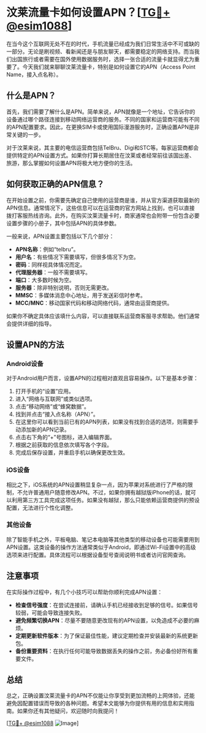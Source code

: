 # 汶莱流量卡如何设置APN？[[TG💪+ @esim1088](https://t.me/s/esim1088)]

在当今这个互联网无处不在的时代，手机流量已经成为我们日常生活中不可或缺的一部分。无论是刷视频、看新闻还是与朋友聊天，都需要稳定的网络支持。而当我们出国旅行或者需要在国外使用数据服务时，选择一张合适的流量卡就显得尤为重要了。今天我们就来聊聊汶莱流量卡，特别是如何设置它的APN（Access Point Name，接入点名称）。

## 什么是APN？

首先，我们需要了解什么是APN。简单来说，APN就像是一个地址，它告诉你的设备通过哪个路径连接到移动网络运营商的服务。不同的国家和运营商可能有不同的APN配置要求。因此，在更换SIM卡或使用国际漫游服务时，正确设置APN是非常关键的一步。

对于汶莱来说，其主要的电信运营商包括TelBru、Digi和STC等。每家运营商都会提供特定的APN设置方式。如果你打算长期居住在汶莱或者经常前往该国出差、旅游，那么掌握如何设置APN将极大地方便你的生活。

## 如何获取正确的APN信息？

在开始设置之前，你需要先确定自己使用的运营商是谁，并从官方渠道获取最新的APN信息。通常情况下，这些信息可以在运营商的官方网站上找到，也可以直接拨打客服热线咨询。此外，在购买汶莱流量卡时，商家通常也会附带一份包含必要设置步骤的小册子，其中包括APN的具体参数。

一般来说，APN设置主要包括以下几个部分：
- **APN名称**：例如“telbru”。
- **用户名**：有些情况下需要填写，但很多情况下为空。
- **密码**：同样视具体情况而定。
- **代理服务器**：一般不需要填写。
- **端口**：大多数时候为空。
- **服务器**：除非特别说明，否则无需更改。
- **MMSC**：多媒体消息中心地址，用于发送彩信时参考。
- **MCC/MNC**：移动国家代码和移动网络代码，通常由运营商提供。

如果你不确定具体应该填什么内容，可以直接联系运营商客服寻求帮助。他们通常会提供详细的指导。

## 设置APN的方法

### Android设备

对于Android用户而言，设置APN的过程相对直观且容易操作。以下是基本步骤：

1. 打开手机的“设置”应用。
2. 进入“网络与互联网”或类似选项。
3. 点击“移动网络”或“蜂窝数据”。
4. 找到并点击“接入点名称（APN）”。
5. 在这里你可以看到当前已有的APN列表，如果没有找到合适的选项，则需要手动添加新的APN记录。
6. 点击右下角的“+”号图标，进入编辑界面。
7. 根据之前获取的信息依次填写各个字段。
8. 完成后保存设置，并重启手机以确保更改生效。

### iOS设备

相比之下，iOS系统的APN设置稍显复杂一点，因为苹果对系统进行了严格的限制，不允许普通用户随意修改APN。不过，如果你拥有越狱版iPhone的话，就可以利用第三方工具完成这项任务。如果没有越狱，那么只能依赖运营商提供的预设配置，无法进行个性化调整。

### 其他设备

除了智能手机之外，平板电脑、笔记本电脑等其他类型的移动设备也可能需要用到APN设置。这类设备的操作方法通常类似于Android，即通过Wi-Fi设置中的高级选项来进行配置。具体流程可以根据设备型号查阅说明书或者访问官网查询。

## 注意事项

在实际操作过程中，有几个小技巧可以帮助你顺利完成APN设置：

- **检查信号强度**：在尝试连接前，请确认手机已经接收到足够的信号。如果信号较弱，可能会导致连接失败。
- **避免频繁切换APN**：尽量不要随意更改现有的APN设置，以免造成不必要的麻烦。
- **定期更新软件版本**：为了保证最佳性能，建议定期检查并安装最新的系统更新包。
- **备份重要资料**：在执行任何可能导致数据丢失的操作之前，务必备份好所有重要文件。

## 总结

总之，正确设置汶莱流量卡的APN不仅能让你享受到更加流畅的上网体验，还能避免因配置错误而导致的各种问题。希望本文能够为你提供有用的信息和实用指南。如果你还有其他疑问，欢迎随时向我提问！

[[TG💪+ @esim1088](https://t.me/s/esim1088) ![Image](https://i.postimg.cc/4NQfJmqS/Snipaste-2025-05-13-00-14-12.png)]